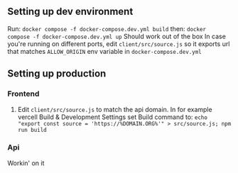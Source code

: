 ## Setting up dev environment
Run: `docker compose -f docker-compose.dev.yml build`
then: `docker compose -f docker-compose.dev.yml up`
Should work out of the box
In case you're running on different ports, edit `client/src/source.js` so it exports url that matches `ALLOW_ORIGIN` env variable in `docker-compose.dev.yml`


## Setting up production
### Frontend
1. Edit `client/src/source.js` to match the api domain. In for example vercell Build & Development Settings set Build command to: `echo "export const source = 'https://%DOMAIN.ORG%'" > src/source.js; npm run build`
### Api
Workin' on it

